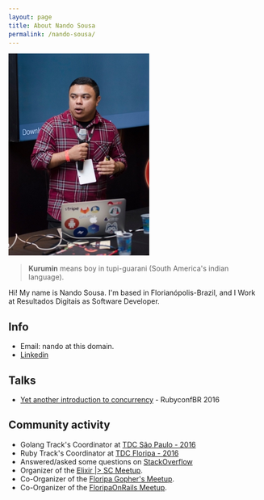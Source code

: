```yaml
---
layout: page
title: About Nando Sousa
permalink: /nando-sousa/
---
```

![Nando Sousa - Software Developer](/assets/avatar.jpg)

> __Kurumin__ means boy in tupi-guarani (South America's indian language).

Hi! My name is Nando Sousa. I'm based in Florianópolis-Brazil, and I Work at
Resultados Digitais as Software Developer.

## Info

* Email: nando at this domain.
* [Linkedin](https://br.linkedin.com/in/nandosousafr)

## Talks

* [Yet another introduction to concurrency](http://bit.ly/2cswCwu) - RubyconfBR 2016

## Community activity

* Golang Track's Coordinator at [TDC São Paulo - 2016](http://www.thedevelopersconference.com.br/tdc/2016/saopaulo/trilha-golang)
* Ruby Track's Coordinator at [TDC Floripa - 2016](http://www.thedevelopersconference.com.br/tdc/2016/florianopolis/trilha-ruby)
* Answered/asked some questions on [StackOverflow](http://stackexchange.com/users/936999/nando-sousa?tab=top)
* Organizer of the [Elixir \|> SC Meetup](http://www.meetup.com/elixirsc/).
* Co-Organizer of the [Floripa Gopher's Meetup](http://www.meetup.com/Floripa-Gophers/).
* Co-Organizer of the [FloripaOnRails Meetup](http://www.meetup.com/Floripa-on-Rails/).
